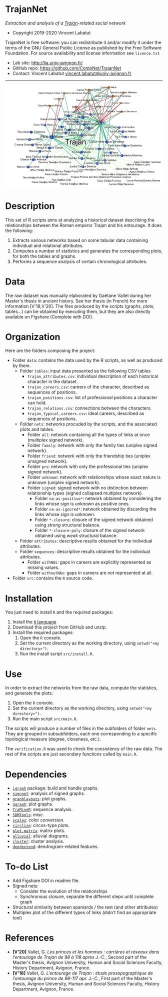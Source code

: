 TrajanNet
=======
*Extraction and analysis of a [Trajan](https://en.wikipedia.org/wiki/Trajan)-related social network*

* Copyright 2019-2020 Vincent Labatut 

TrajanNet is free software: you can redistribute it and/or modify it under the terms of the GNU General Public License as published by the Free Software Foundation. For source availability and license information see `licence.txt`

* Lab site: http://lia.univ-avignon.fr/
* GitHub repo: https://github.com/CompNet/TrajanNet
* Contact: Vincent Labatut <vincent.labatut@univ-avignon.fr>

-----------------------------------------------------------------------

![Trajan's multiplex network](data/nets/preview.png)


# Description
This set of R scripts aims at analyzing a historical dataset describing the relationships between the Roman emperor Trajan and his entourage. It does the following:

1. Extracts various networks based on some tabular data containing individual and relational attributes.
2. Computes a number of statistics and generates the corresponding plots, for both the tables and graphs.
3. Performs a sequence analysis of certain chronological attributes.


# Data
The raw dataset was manually elaborated by Gaëtane Vallet during her Master's thesis in ancient history. See her thesis (in French) for more information [V'18,V'20]. The files produced by the scripts (graphs, plots, tables...) can be obtained by executing them, but they are also directly available on Figshare (Complete with DOI).  


# Organization
Here are the folders composing the project:
* Folder `data`: contains the data used by the R scripts, as well as produced by them.
  * Folder `tables`: input data presented as the following CSV tables
    * `trajan_attributes.csv`: individual description of each historical character in the dataset.  
    * `trajan_careers.csv`: careers of the character, described as sequences of positions.  
    * `trajan_positions.csv`: list of professional positions a character can hold.  
    * `trajan_relations.csv`: connections between the characters.  
    * `trajan_typical_careers.csv`: ideal careers, described as sequences of positions.  
  * Folder `nets`: networks procuded by the scripts, and the associated plots and tables.
    * Folder `all`: network containing all the types of links at once (multiplex signed network).
    * Folder `family`: network with only the family ties (uniplex signed network).
    * Folder `friend`: network with only the friendship ties (uniplex unsigned network).
    * Folder `pro`: network with only the professional ties (uniplex signed network).
    * Folder `unknown`: network with relationships whose exact nature is unknown (uniplex signed network). 
    * Folder `signed`: signed network with no distinction between relationship types (signed collapsed multiplex network).
      * Folder `na-as-positive*`: network obtained by considering the links whose sign is unknown as positive ones.
      * Folder `na-as-ignored*`: network obtained by discarding the links whose sign is unknown.
      * Folder `*-closure`: closure of the signed network obtained using *strong* structural balance.
      * Folder `*-closure-poly`: closure of the signed network obtained using *weak* structural balance.
  * Folder `attributes`: descriptive results obtained for the individual attributes.
  * Folder `sequences`: descriptive results obtained for the individual attributes.
    * Folder `withNAs`: gaps in careers are explicitly represented as missing values.
    * Folder `withoutNAs`: gaps in careers are not represented at all.
* Folder `src`: contains the `R` source code.


# Installation
You just need to install `R` and the required packages:

1. Install the [`R` language](https://www.r-project.org/)
2. Download this project from GitHub and unzip.
3. Install the required packages: 
   1. Open the `R` console.
   2. Set the current directory as the working directory, using `setwd("<my directory>")`.
   3. Run the install script `src/install.R`.


# Use
In order to extract the networks from the raw data, compute the statistics, and generate the plots:

1. Open the `R` console.
2. Set the current directory as the working directory, using `setwd("<my directory>")`.
3. Run the main script `src/main.R`.

The scripts will produce a number of files in the subfolders of folder `nets`. They are grouped in subsubfolders, each one corresponding to a specific topological measure (degree, closeness, etc.). 

The `verification.R` was used to check the consistency of the raw data. The rest of the scripts are just secondary functions called by `main.R`.


# Dependencies
* [`igraph`](http://igraph.org/r/) package: build and handle graphs.
* [`signnet`](https://github.com/schochastics/signnet): analysis of signed graphs.
* [`graphlayouts`](https://cran.rstudio.com/web/packages/graphlayouts): plot graphs.
* [`ggraph`](https://cran.rstudio.com/web/packages/ggraph): plot graphs.
* [`TraMineR`](http://traminer.unige.ch/): sequence analysis.
* [`SDMTools`](https://cran.rstudio.com/web/packages/SDMTools): misc.
* [`scales`](https://cran.rstudio.com/web/packages/scales): color conversion.
* [`circlize`](https://cran.rstudio.com/web/packages/scales): circos-type plots.
* [`plot.matrix`](https://cran.rstudio.com/web/packages/scales): matrix plots.
* [`alluvial`](https://cran.rstudio.com/web/packages/scales): alluvial diagrams.
* [`cluster`](https://cran.rstudio.com/web/packages/scales): cluster analysis.
* [`dendextend`](https://cran.rstudio.com/web/packages/scales): dendrogram-related features.


# To-do List
* Add Figshare DOI in readme file.
* Signed nets: 
  * Consider the evolution of the relationships
  * Synchronous closure, separate the different steps until complete graph
* Structural similarity between spaniards / the rest (and other attributes)
* Multiplex plot of the different types of links (didn't find an appropriate tool)


# References
* **[V'20]** Vallet, G. *Les princes et les hommes : carrières et réseaux dans l’entourage de Trajan de 98 à 118 après J.-C.*, Second part of the Master's thesis, Avignon University, Human and Social Sciences Faculty, History Department, Avignon, France.
* **[V'18]** Vallet, G. *L'entourage de Trajan : étude prosopographique de l'entourage du prince de 98-117 apr. J.-C.*, First part of the Master's thesis, Avignon University, Human and Social Sciences Faculty, History Department, Avignon, France.
